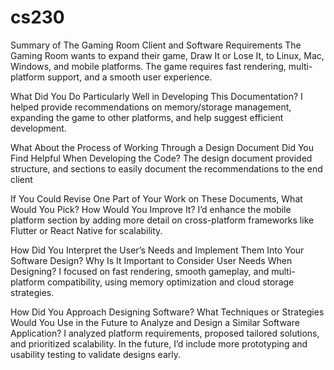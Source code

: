 # cs230
Summary of The Gaming Room Client and Software Requirements
The Gaming Room wants to expand their game, Draw It or Lose It, to Linux, Mac, Windows, and mobile platforms. The game requires fast rendering, multi-platform support, and a smooth user experience.

What Did You Do Particularly Well in Developing This Documentation?
I helped provide recommendations on memory/storage management, expanding the game to other platforms, and help suggest efficient development.

What About the Process of Working Through a Design Document Did You Find Helpful When Developing the Code?
The design document provided structure, and sections to easily document the recommendations to the end client

If You Could Revise One Part of Your Work on These Documents, What Would You Pick? How Would You Improve It?
I’d enhance the mobile platform section by adding more detail on cross-platform frameworks like Flutter or React Native for scalability.

How Did You Interpret the User’s Needs and Implement Them Into Your Software Design? Why Is It Important to Consider User Needs When Designing?
I focused on fast rendering, smooth gameplay, and multi-platform compatibility, using memory optimization and cloud storage strategies. 

How Did You Approach Designing Software? What Techniques or Strategies Would You Use in the Future to Analyze and Design a Similar Software Application?
I analyzed platform requirements, proposed tailored solutions, and prioritized scalability. In the future, I’d include more prototyping and usability testing to validate designs early.

